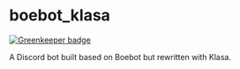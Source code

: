 # boebot_klasa

[![Greenkeeper badge](https://badges.greenkeeper.io/TortleOG/boebot_klasa.svg)](https://greenkeeper.io/)

A Discord bot built based on Boebot but rewritten with Klasa.
